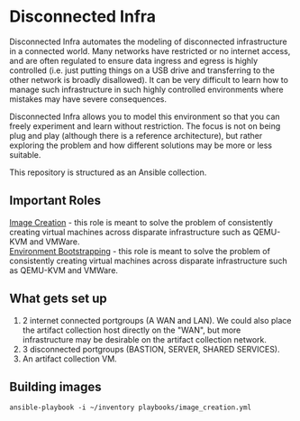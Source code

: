 # Disconnected Infra

Disconnected Infra automates the modeling of disconnected infrastructure in a connected world.  Many networks have restricted or no internet access, and are often regulated to ensure data ingress and egress is highly controlled (i.e. just putting things on a USB drive and transferring to the other network is broadly disallowed).  It can be very difficult to learn how to manage such infrastructure in such highly controlled environments where mistakes may have severe consequences.

Disconnected Infra allows you to model this environment so that you can freely experiment and learn without restriction.  The focus is not on being plug and play (although there is a reference architecture), but rather exploring the problem and how different solutions may be more or less suitable.

This repository is structured as an Ansible collection.

## Important Roles

[Image Creation](roles/image_creation/README.md) - this role is meant to solve the problem of consistently creating virtual machines across disparate infrastructure such as QEMU-KVM and VMWare.  
[Environment Bootstrapping](roles/env_bootstrap/README.md) - this role is meant to solve the problem of consistently creating virtual machines across disparate infrastructure such as QEMU-KVM and VMWare.

## What gets set up

1. 2 internet connected portgroups (A WAN and LAN).  We could also place the artifact collection host directly on the "WAN", but more infrastructure may be desirable on the artifact collection network.
2. 3 disconnected portgroups (BASTION, SERVER, SHARED SERVICES).
3. An artifact collection VM.

## Building images
`ansible-playbook -i ~/inventory playbooks/image_creation.yml`
